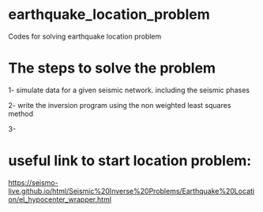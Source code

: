 # earthquake_location_problem
Codes for solving earthquake location problem


# The steps to solve the problem

1- simulate data for a given seismic network. including the seismic phases

2- write the inversion program using the non weighted least squares method

3- 


# useful link to start location problem:

https://seismo-live.github.io/html/Seismic%20Inverse%20Problems/Earthquake%20Location/el_hypocenter_wrapper.html

